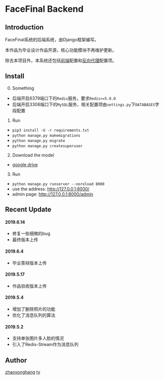 # FaceFinal Backend

## Introduction
FaceFinal系统的后端系统，由Django框架编写。

本作品为毕业设计作品开源，核心功能模块不再维护更新。

除去本项目外，本系统还包括[前端](https://github.com/PPPokerFace/FaceVue)配置和[反向代理](https://github.com/PPPokerFace/FaceCaddy)配置项。

## Install 

0. Something
- 后端开启6379端口下的`Redis`服务，要求`Redis>=5.0.0`
- 后端开启3306端口下的`MySQL`服务，相关配置项由`settings.py`下`DATABASES`字段配置

1. Run
- `pip3 install -U -r requirements.txt` 
- `python manage.py makemigrations`
- `python manage.py migrate`
- `python manage.py createsuperuser`

2. Download the model 
- [google drive](https://drive.google.com/open?id=1KWzI2R1mXGnF6e2TVEKdhVFQuEkXkKzD)

3. Run
- `python manage.py runserver --noreload 8000`
- use the address: http://127.0.0.1:8000/
- admin page: http://127.0.0.1:8000/admin


## Recent Update
#### 2019.6.14
- 修复一些细微的bug
- 最终版本上传

#### 2019.6.4
- 毕业答辩版本上传

#### 2019.5.17
- 作品验收版本上传

#### 2019.5.4
- 增加了删除照片的功能
- 优化了消息队列的算法

#### 2019.5.2
- 支持单张图片多人脸的情况
- 引入了Redis-Stream作为消息队列

## Author
[zhaoyonghang](https://github.com/zhaoyonghang)
[ty](https://github.com/tyIceStream)